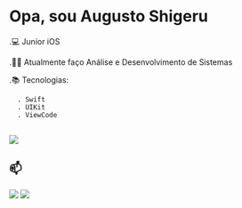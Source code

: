 # Opa, sou Augusto Shigeru

.💻 Junior iOS

.👨‍🎓 Atualmente faço Análise e Desenvolvimento de Sistemas

.📚 Tecnologias:

      . Swift
      . UIKit
      . ViewCode
      
##
 <div>
  <a href="https://beacons.ai/Setoue">
  <a href=""> <img align="center" src="https://github-readme-stats-sigma-five.vercel.app/api/top-langs/?username=Setoue&theme=react&line_height=40&hide=css"/> </a>
</div>

## 📫
<div> 
  <a href="mailto:proshigeru@gmail.com"><img src="https://img.shields.io/badge/-Gmail-%23333?style=for-the-badge&logo=gmail&logoColor=white" target="_blank"></a>
  <a href="https://www.linkedin.com/in/setoue/" target="_blank"><img src="https://img.shields.io/badge/-LinkedIn-%230077B5?style=for-the-badge&logo=linkedin&logoColor=white" target="_blank"></a> 
</div>







